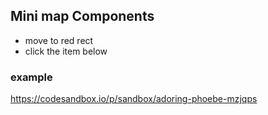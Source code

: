 ## Mini map Components
- move to red rect
- click the item below

### example
https://codesandbox.io/p/sandbox/adoring-phoebe-mzjqps